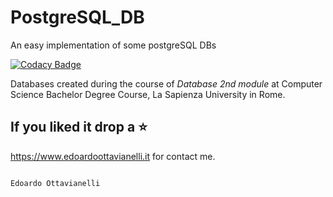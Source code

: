 # PostgreSQL_DB
An easy implementation of some postgreSQL DBs

[![Codacy Badge](https://api.codacy.com/project/badge/Grade/7d43b8ec83bb462bb1ad314647355be6)](https://www.codacy.com/manual/edoardottt/PostgresSQL-DB?utm_source=github.com&amp;utm_medium=referral&amp;utm_content=edoardottt/PostgresSQL-DB&amp;utm_campaign=Badge_Grade)

Databases created during the course of *Database 2nd module* at Computer Science Bachelor Degree Course, La Sapienza University in Rome.


If you liked it drop a :star:
--------

https://www.edoardoottavianelli.it for contact me.


                                                                        Edoardo Ottavianelli
